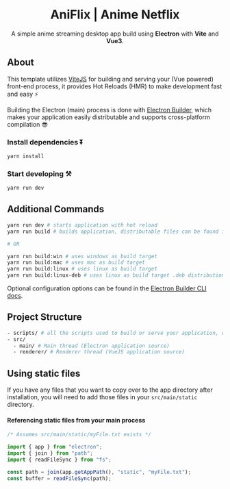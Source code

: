 <div align="center">

# AniFlix | Anime Netflix

<!-- <img width="794" alt="image" src=""> -->

A simple anime streaming desktop app build using **Electron** with **Vite** and **Vue3**.

</div>

## About

This template utilizes [ViteJS](https://vitejs.dev) for building and serving your (Vue powered) front-end process, it provides Hot Reloads (HMR) to make development fast and easy ⚡

Building the Electron (main) process is done with [Electron Builder](https://www.electron.build/), which makes your application easily distributable and supports cross-platform compilation 😎

### Install dependencies ⏬

```bash
yarn install
```

### Start developing ⚒️

```bash
yarn run dev
```

## Additional Commands

```bash
yarn run dev # starts application with hot reload
yarn run build # builds application, distributable files can be found in "dist" folder

# OR

yarn run build:win # uses windows as build target
yarn run build:mac # uses mac as build target
yarn run build:linux # uses linux as build target
yarn run build:linux-deb # uses linux as build target .deb distribution
```

Optional configuration options can be found in the [Electron Builder CLI docs](https://www.electron.build/cli.html).

## Project Structure

```bash
- scripts/ # all the scripts used to build or serve your application, change as you like.
- src/
  - main/ # Main thread (Electron application source)
  - renderer/ # Renderer thread (VueJS application source)
```

## Using static files

If you have any files that you want to copy over to the app directory after installation, you will need to add those files in your `src/main/static` directory.

#### Referencing static files from your main process

```ts
/* Assumes src/main/static/myFile.txt exists */

import { app } from "electron";
import { join } from "path";
import { readFileSync } from "fs";

const path = join(app.getAppPath(), "static", "myFile.txt");
const buffer = readFileSync(path);
```
